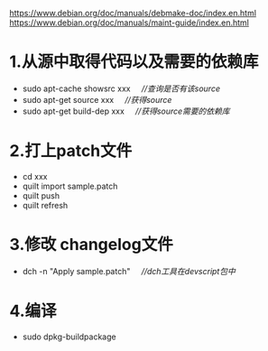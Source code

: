 https://www.debian.org/doc/manuals/debmake-doc/index.en.html<br>
https://www.debian.org/doc/manuals/maint-guide/index.en.html<br>

# 1.从源中取得代码以及需要的依赖库
* sudo apt-cache showsrc xxx		    &nbsp;&nbsp;&nbsp;&nbsp;*//查询是否有该source*
* sudo apt-get source xxx				    &nbsp;&nbsp;&nbsp;&nbsp;*//获得source*
* sudo apt-get build-dep xxx		    &nbsp;&nbsp;&nbsp;&nbsp;*//获得source需要的依赖库*

# 2.打上patch文件
* cd xxx
* quilt import sample.patch
* quilt push
* quilt refresh

# 3.修改 changelog文件
* dch -n "Apply sample.patch"					&nbsp;&nbsp;&nbsp;&nbsp;*//dch工具在devscript包中*

# 4.编译
* sudo dpkg-buildpackage
